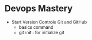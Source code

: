 # Devops Mastery

- Start Version Controle Git and GitHub
  - basics command
   - git init : for initialize git